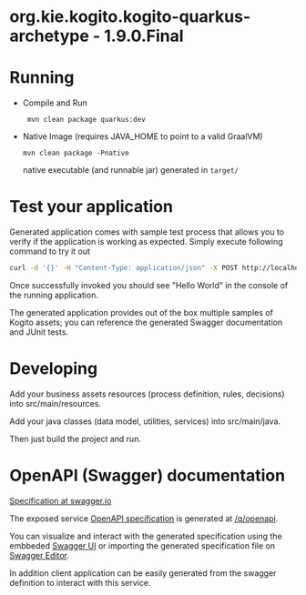 # org.kie.kogito.kogito-quarkus-archetype - 1.9.0.Final #

# Running

- Compile and Run

    ```
     mvn clean package quarkus:dev
    ```

- Native Image (requires JAVA_HOME to point to a valid GraalVM)

    ```
    mvn clean package -Pnative
    ```
  
  native executable (and runnable jar) generated in `target/`

# Test your application

Generated application comes with sample test process that allows you to verify if the application is working as expected. Simply execute following command to try it out

```sh
curl -d '{}' -H "Content-Type: application/json" -X POST http://localhost:8080/greetings
```

Once successfully invoked you should see "Hello World" in the console of the running application.

The generated application provides out of the box multiple samples of Kogito assets; you can reference the generated Swagger documentation and JUnit tests.

# Developing

Add your business assets resources (process definition, rules, decisions) into src/main/resources.

Add your java classes (data model, utilities, services) into src/main/java.

Then just build the project and run.


# OpenAPI (Swagger) documentation
[Specification at swagger.io](https://swagger.io/docs/specification/about/)

The exposed service [OpenAPI specification](https://swagger.io/docs/specification) is generated at 
[/q/openapi](http://localhost:8080/q/openapi).

You can visualize and interact with the generated specification using the embbeded [Swagger UI](http://localhost:8080/q/swagger-ui) or importing the generated specification file on [Swagger Editor](https://editor.swagger.io).

In addition client application can be easily generated from the swagger definition to interact with this service.
